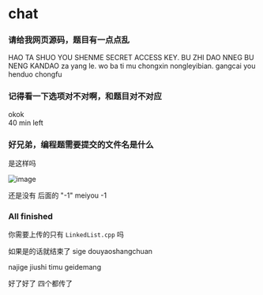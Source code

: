 # chat
### 请给我网页源码，题目有一点点乱
HAO
TA SHUO YOU SHENME SECRET ACCESS KEY.  BU ZHI DAO NNEG BU NENG KANDAO
 za yang le.   wo ba ti mu chongxin nongleyibian.  gangcai you henduo chongfu

 ### 记得看一下选项对不对啊，和题目对不对应
okok  
40 min left

### 好兄弟，编程题需要提交的文件名是什么 
是这样吗

![image](https://github.com/user-attachments/assets/c732418d-c194-41f2-a1e8-9e8a17f356cb)

还是没有 后面的 "-1"
meiyou  -1

### All finished
你需要上传的只有 `LinkedList.cpp` 吗

如果是的话就结束了
sige douyaoshangchuan

najige jiushi timu geidemang

好了好了
四个都传了
